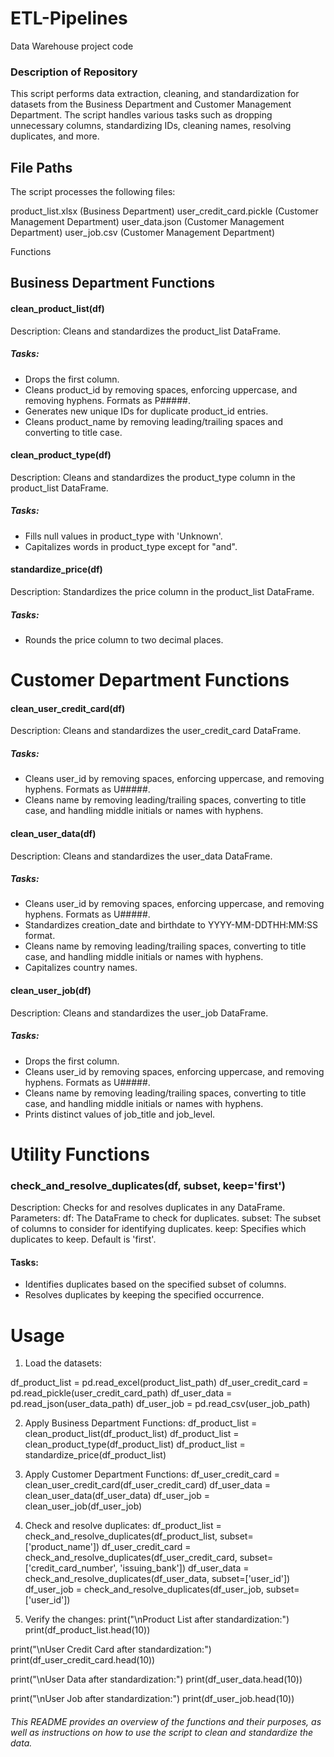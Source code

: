 # ETL-Pipelines

Data Warehouse project code

### Description of Repository

This script performs data extraction, cleaning, and standardization for datasets from the Business Department and Customer Management Department. The script handles various tasks such as dropping unnecessary columns, standardizing IDs, cleaning names, resolving duplicates, and more.

## File Paths
The script processes the following files:

product_list.xlsx (Business Department)
user_credit_card.pickle (Customer Management Department)
user_data.json (Customer Management Department)
user_job.csv (Customer Management Department)

Functions

## Business Department Functions

#### clean_product_list(df)
Description: Cleans and standardizes the product_list DataFrame.
##### Tasks:
- Drops the first column.
- Cleans product_id by removing spaces, enforcing uppercase, and removing hyphens. Formats as P#####.
- Generates new unique IDs for duplicate product_id entries.
- Cleans product_name by removing leading/trailing spaces and converting to title case.

#### clean_product_type(df)
Description: Cleans and standardizes the product_type column in the product_list DataFrame.
##### Tasks:
- Fills null values in product_type with 'Unknown'.
- Capitalizes words in product_type except for "and".

#### standardize_price(df)
Description: Standardizes the price column in the product_list DataFrame.
##### Tasks:
- Rounds the price column to two decimal places.


# Customer Department Functions

#### clean_user_credit_card(df)
Description: Cleans and standardizes the user_credit_card DataFrame.
##### Tasks:
- Cleans user_id by removing spaces, enforcing uppercase, and removing hyphens. Formats as U#####.
- Cleans name by removing leading/trailing spaces, converting to title case, and handling middle initials or names with hyphens.

#### clean_user_data(df)
Description: Cleans and standardizes the user_data DataFrame.
##### Tasks:
- Cleans user_id by removing spaces, enforcing uppercase, and removing hyphens. Formats as U#####.
- Standardizes creation_date and birthdate to YYYY-MM-DDTHH:MM:SS format.
- Cleans name by removing leading/trailing spaces, converting to title case, and handling middle initials or names with hyphens.
- Capitalizes country names.

#### clean_user_job(df)
Description: Cleans and standardizes the user_job DataFrame.
##### Tasks:
- Drops the first column.
- Cleans user_id by removing spaces, enforcing uppercase, and removing hyphens. Formats as U#####.
- Cleans name by removing leading/trailing spaces, converting to title case, and handling middle initials or names with hyphens.
- Prints distinct values of job_title and job_level.
  
# Utility Functions

### check_and_resolve_duplicates(df, subset, keep='first')
Description: Checks for and resolves duplicates in any DataFrame.
Parameters:
df: The DataFrame to check for duplicates.
subset: The subset of columns to consider for identifying duplicates.
keep: Specifies which duplicates to keep. Default is 'first'.
#### Tasks:
- Identifies duplicates based on the specified subset of columns.
- Resolves duplicates by keeping the specified occurrence.


# Usage
1. Load the datasets:
   
df_product_list = pd.read_excel(product_list_path)
df_user_credit_card = pd.read_pickle(user_credit_card_path)
df_user_data = pd.read_json(user_data_path)
df_user_job = pd.read_csv(user_job_path)

2. Apply Business Department Functions:
df_product_list = clean_product_list(df_product_list)
df_product_list = clean_product_type(df_product_list)
df_product_list = standardize_price(df_product_list)

3. Apply Customer Department Functions:
df_user_credit_card = clean_user_credit_card(df_user_credit_card)
df_user_data = clean_user_data(df_user_data)
df_user_job = clean_user_job(df_user_job)

4. Check and resolve duplicates:
df_product_list = check_and_resolve_duplicates(df_product_list, subset=['product_name'])
df_user_credit_card = check_and_resolve_duplicates(df_user_credit_card, subset=['credit_card_number', 'issuing_bank'])
df_user_data = check_and_resolve_duplicates(df_user_data, subset=['user_id'])
df_user_job = check_and_resolve_duplicates(df_user_job, subset=['user_id'])

5. Verify the changes:
print("\nProduct List after standardization:")
print(df_product_list.head(10))

print("\nUser Credit Card after standardization:")
print(df_user_credit_card.head(10))

print("\nUser Data after standardization:")
print(df_user_data.head(10))

print("\nUser Job after standardization:")
print(df_user_job.head(10))

###### This README provides an overview of the functions and their purposes, as well as instructions on how to use the script to clean and standardize the data.
